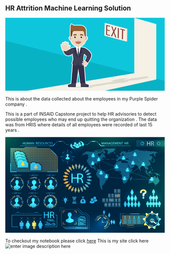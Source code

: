 ## HR Attrition Machine Learning Solution

![Source: Sharoond](https://github.com/sharoond/hr-employee-attrition-Sharoon/blob/main/Attrtion.png?raw=true)

This is about the data collected about the employees in my Purple Spider company . 

This is a part of INSAID Capstone  project to help HR advisories to detect possible employees who may end up quitting the organization . The data was from HRIS where details of all employees were recorded of last 15 years .


![enter image description here](https://github.com/sharoond/hr-employee-attrition-Sharoon/blob/main/hr-analytics-10.jpg?raw=true)


To checkout my notebook please click [here](https://github.com/sharoond/hr-employee-attrition-Sharoon/blob/main/HR_Analytics.ipynb) 
This is my site click here![enter image description here](https://www.insaid.co/)
